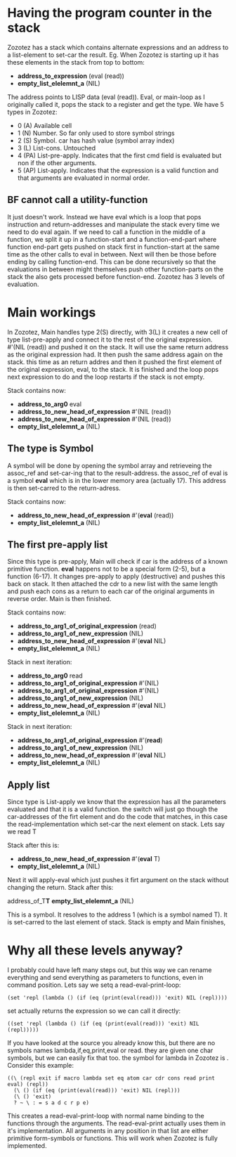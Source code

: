 # Having the program counter in the stack #
Zozotez has a stack which contains alternate expressions and an address to a list-element to set-car the result. Eg. When Zozotez is starting up it has these elements in the stack from top to bottom:

  * **address\_to\_expression** (eval (read))
  * **empty\_list\_elelemnt\_a** (NIL)

The address points to LISP data (eval (read)). Eval, or main-loop as I originally called it, pops the stack to a register and get the type. We have 5 types in Zozotez:
  * 0 (A) Available cell
  * 1 (N) Number. So far only used to store symbol strings
  * 2 (S) Symbol. car has hash value (symbol array index)
  * 3 (L) List-cons. Untouched
  * 4 (PA) List-pre-apply. Indicates that the first cmd field is evaluated but non if the other arguments.
  * 5 (AP) List-apply. Indicates that the expression is a valid function and that arguments are evaluated in normal order.

## BF cannot call a utility-function ##
It just doesn't work. Instead we have eval which is a loop that pops instruction and return-addresses and manipulate the stack every time we need to do eval again.
If we need to call a function in the middle of a  function, we split it up in a function-start and a function-end-part where function end-part gets pushed on stack first in function-start at the same time as the other calls to eval in  between. Next will then be those before ending by calling function-end. This can be done recursively so that the evaluations in between might themselves push other function-parts on the stack the also gets processed before function-end. Zozotez has 3 levels of evaluation.

# Main workings #
In Zozotez, Main handles type 2(S) directly, with 3(L) it creates a new cell of type list-pre-apply and connect it to the rest of the original expression. #'(NIL (read)) and pushed it on the stack. It will use the same return address as the original expression had. It then push the same address again on the stack. this time as an return addres and then it pushed the first element of the original expression, eval, to the stack. It is finished and the loop pops next expression to do and the loop restarts if the stack is not empty.

Stack contains now:
  * **address\_to\_arg0** eval
  * **address\_to\_new\_head\_of\_expression** #'(NIL (read))
  * **address\_to\_new\_head\_of\_expression** #'(NIL (read))
  * **empty\_list\_elelemnt\_a** (NIL)

## The type is Symbol ##
A symbol will be done by opening the symbol array and retrieveing the assoc\_ref and set-car-ing that to the result-address. the assoc\_ref of eval is a symbol **eval** which is in the lower memory area (actually 17). This address is then set-carred to the return-adress.

Stack contains now:
  * **address\_to\_new\_head\_of\_expression** #'(**eval** (read))
  * **empty\_list\_elelemnt\_a** (NIL)

## The first pre-apply list ##
Since this type is pre-apply, Main will check if car is the address of a known primitive function. **eval** happens not to be a special form (2-5), but a function (6-17). It changes pre-apply to apply (destructive) and pushes this back on stack. It then attached the cdr to a new list with the same length and push each cons as a return to each car of the original arguments in reverse order. Main is then finished.

Stack contains now:
  * **address\_to\_arg1\_of\_original\_expression** (read)
  * **address\_to\_arg1\_of\_new\_expression** (NIL)
  * **address\_to\_new\_head\_of\_expression** #'(**eval** NIL)
  * **empty\_list\_elelemnt\_a** (NIL)

Stack in next iteration:
  * **address\_to\_arg0** read
  * **address\_to\_arg1\_of\_original\_expression** #'(NIL)
  * **address\_to\_arg1\_of\_original\_expression** #'(NIL)
  * **address\_to\_arg1\_of\_new\_expression** (NIL)
  * **address\_to\_new\_head\_of\_expression** #'(**eval** NIL)
  * **empty\_list\_elelemnt\_a** (NIL)

Stack in next iteration:
  * **address\_to\_arg1\_of\_original\_expression** #'(**read**)
  * **address\_to\_arg1\_of\_new\_expression** (NIL)
  * **address\_to\_new\_head\_of\_expression** #'(**eval** NIL)
  * **empty\_list\_elelemnt\_a** (NIL)

## Apply list ##
Since type is List-apply we know that the expression has all the parameters evaluated and that it is a valid function. the switch will just go though the car-addresses of the firt element and do the code that matches, in this case the read-implementation which set-car the next element on stack. Lets say we read T

Stack after this is:
  * **address\_to\_new\_head\_of\_expression** #'(**eval** T)
  * **empty\_list\_elelemnt\_a** (NIL)


Next it will apply-eval which just pushes it firt argument on the stack without changing the return.
Stack after this:

address\_of\_T**T** **empty\_list\_elelemnt\_a** (NIL)

This is a symbol. It resolves to the address 1 (which is a symbol named T). It is set-carred to the last element of stack. Stack is empty and Main finishes,

# Why all these levels anyway? #
I probably could have left many steps out, but this way we can rename everything and send everything as parameters to functions, even in command position. Lets say we setq a read-eval-print-loop:
```
(set 'repl (lambda () (if (eq (print(eval(read))) 'exit) NIL (repl))))
```
set actually returns the expression so we can call it directly:
```
((set 'repl (lambda () (if (eq (print(eval(read))) 'exit) NIL (repl)))))
```

If you have looked at the source you already know this, but there are no symbols names lambda,if,eq,print,eval or read. they are given one char symbols, but we can easily fix that too. the symbol for lambda in Zozotez is \. Consider this example:
```
((\ (repl exit if macro lambda set eq atom car cdr cons read print eval) (repl))
  (\ () (if (eq (print(eval(read))) 'exit) NIL (repl)))
  (\ () 'exit)
  ? ~ \ : = s a d c r p e)
```

This creates a read-eval-print-loop with normal name binding to the functions through the arguments. The read-eval-print actually uses them in it's implementation. All arguments in any position in that list are either primitive form-symbols or functions. This will work when Zozotez is fully implemented.

